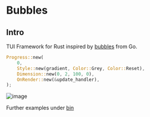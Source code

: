 # Bubbles

## Intro

TUI Framework for Rust inspired by [bubbles](https://github.com/charmbracelet/bubbles) from Go.

```rust
Progress::new(
    0,
    Style::new(gradient, Color::Grey, Color::Reset),
    Dimension::new(0, 2, 100, 0),
    OnRender::new(&update_handler),
);
```

![image](https://user-images.githubusercontent.com/6108922/196055972-9af622ae-d5cc-48fb-b7a5-504a954ec9bf.png)


Further examples under [bin](./src/bin/examples/)